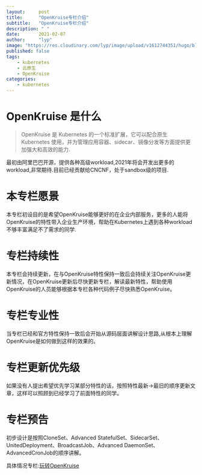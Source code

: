 ```yaml
---
layout:     post 
title:      "OpenKruise专栏介绍"
subtitle:   "OpenKruise专栏介绍"
description: " "
date:       2021-02-07
author:     "lyp"
image: "https://res.cloudinary.com/lyp/image/upload/v1612744351/hugo/blog.github.io/pexels-bruno-cervera-6032877.jpg"
published: false
tags:
    - kubernetes
    - 云原生
    - OpenKruise
categories: 
    - kubernetes
---  
```


# OpenKruise 是什么
>OpenKruise 是 Kubernetes 的一个标准扩展，它可以配合原生 Kubernetes 使用，并为管理应用容器、sidecar、镜像分发等方面提供更加强大和高效的能力.  

最初由阿里巴巴开源，提供各种高级workload,2021年将会开发出更多的workload,非常期待.目前已经贡献给CNCNF，处于sandbox级的项目.  

# 本专栏愿景  

本专栏初设目的是希望OpenKruise能够更好的在企业内部服务，更多的人能将OpenKruise的特性带入企业生产环境，帮助在Kubernetes上遇到各种workload不够丰富满足不了需求的同学.  

# 专栏持续性  

本专栏会持续更新，在与OpenKruise特性保持一致后会持续关注OpenKruise更新情况，在OpenKruise更新后尽快更新专栏，解读最新特性，帮助使用OpenKruise的人员能够根据本专栏各种代码例子尽快熟悉OpenKruise。  

# 专栏专业性  

当专栏已经和官方特性保持一致后会开始从源码层面讲解设计思路,从根本上理解OpenKruise是如何做到这样的效果的。

# 专栏更新优先级  

如果没有人提出希望优先学习某部分特性的话，按照特性最新->最旧的顺序更新文章，这样可以照顾到已经学习了前面特性的同学。 

# 专栏预告  

初步设计是按照CloneSet、Advanced StatefulSet、SidecarSet、UnitedDeployment、BroadcastJob、Advanced DaemonSet、AdvancedCronJob的顺序讲解。

具体情况专栏:[玩转OpenKruise](https://blog.csdn.net/lypgcs/category_10804059.html?utm_source=&spm=1001.2101.3001.4235)